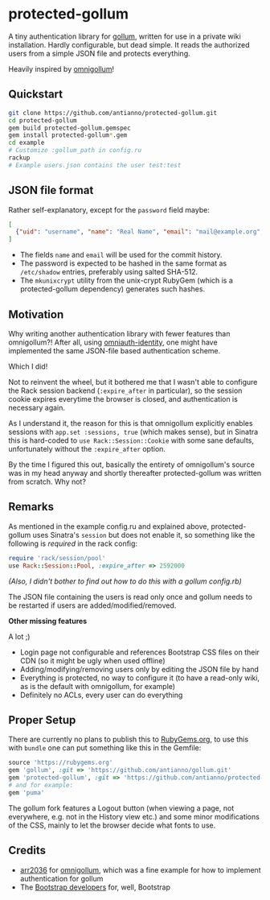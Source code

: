 # protected-gollum

A tiny authentication library for [gollum](https://github.com/gollum/gollum),
written for use in a private wiki installation. Hardly configurable, but
dead simple. It reads the authorized users from a simple JSON file and
protects everything.

Heavily inspired by [omnigollum](https://github.com/arr2036/omnigollum)!

## Quickstart

```bash
git clone https://github.com/antianno/protected-gollum.git
cd protected-gollum
gem build protected-gollum.gemspec
gem install protected-gollum*.gem
cd example
# Customize :gollum_path in config.ru
rackup
# Example users.json contains the user test:test
```

## JSON file format

Rather self-explanatory, except for the `password` field maybe:

```json
[
  {"uid": "username", "name": "Real Name", "email": "mail@example.org", "password": "$6$7rv..."}
]
```

* The fields `name` and `email` will be used for the commit history.
* The password is expected to be hashed in the same format as `/etc/shadow` entries,
  preferably using salted SHA-512.
* The `mkunixcrypt` utility from the unix-crypt RubyGem (which is a protected-gollum
  dependency) generates such hashes.

## Motivation

Why writing another authentication library with fewer features than omnigollum?!
After all, using [omniauth-identity](https://github.com/intridea/omniauth-identity),
one might have implemented the same JSON-file based authentication scheme.

Which I did!

Not to reinvent the wheel, but it bothered me that I wasn't able to configure the
Rack session backend (`:expire_after` in particular), so the session cookie expires
everytime the browser is closed, and authentication is necessary again.

As I understand it, the reason for this is that omnigollum explicitly enables sessions
with `app.set :sessions, true` (which makes sense), but in Sinatra this is hard-coded
to `use Rack::Session::Cookie` with some sane defaults, unfortunately without the
`:expire_after` option.

By the time I figured this out, basically the entirety of omnigollum's source was
in my head anyway and shortly thereafter protected-gollum was written from scratch.
Why not?

## Remarks

As mentioned in the example config.ru and explained above, protected-gollum uses
Sinatra's `session` but does not enable it, so something like the following is
*required* in the rack config:

```ruby
require 'rack/session/pool'
use Rack::Session::Pool, :expire_after => 2592000
```

*(Also, I didn't bother to find out how to do this with a gollum config.rb)*

The JSON file containing the users is read only once and gollum needs to be
restarted if users are added/modified/removed.

**Other missing features**

A lot ;)

* Login page not configurable and references Bootstrap CSS files on their CDN
  (so it might be ugly when used offline)
* Adding/modifying/removing users only by editing the JSON file by hand
* Everything is protected, no way to configure it (to have a read-only wiki,
  as is the default with omnigollum, for example)
* Definitely no ACLs, every user can do everything

## Proper Setup

There are currently no plans to publish this to [RubyGems.org](https://rubygems.org/),
to use this with `bundle` one can put something like this in the Gemfile:

```ruby
source 'https://rubygems.org'
gem 'gollum', :git => 'https://github.com/antianno/gollum.git'
gem 'protected-gollum', :git => 'https://github.com/antianno/protected-gollum.git'
# and for example:
gem 'puma'
```

The gollum fork features a Logout button (when viewing a page, not everywhere,
e.g. not in the History view etc.) and some minor modifications of the CSS,
mainly to let the browser decide what fonts to use.

## Credits

* [arr2036](https://github.com/arr2036) for [omnigollum](https://github.com/arr2036/omnigollum),
  which was a fine example for how to implement authentication for gollum
* The [Bootstrap developers](https://getbootstrap.com/) for, well, Bootstrap
